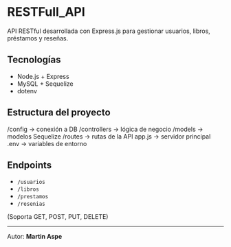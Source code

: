 # RESTFull_API

API RESTful desarrollada con Express.js para gestionar usuarios, libros, préstamos y reseñas.

## Tecnologías

- Node.js + Express
- MySQL + Sequelize
- dotenv

## Estructura del proyecto

/config → conexión a DB
/controllers → lógica de negocio
/models → modelos Sequelize
/routes → rutas de la API
app.js → servidor principal
.env → variables de entorno


## Endpoints

- `/usuarios`
- `/libros`
- `/prestamos`
- `/resenias`

(Soporta GET, POST, PUT, DELETE)

---

Autor: **Martin Aspe**
